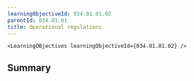 ```yaml
---
learningObjectiveId: 034.01.01.02
parentId: 034.01.01
title: Operational regulations
---
```


```tsx eval
<LearningOBjectives learningObjectiveId={034.01.01.02} />
```

## Summary
